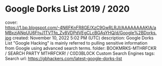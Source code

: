 # Google Dorks List 2019 / 2020

cover: https://1.bp.blogspot.com/-4N6FKnFR8GE/XzC9GwRLRJI/AAAAAAAAKIA/aMBxzjANpUU6FtyJ1TVTfq_Zv8VDPdVEgCLcBGAsYHQ/d/Google%2BDorks.jpg
created: November 10, 2022 5:02 PM (UTC)
description: Google Dorks List "Google Hacking" is mainly referred to pulling sensitive information from Google using advanced search terms.
folder: BOOKMRKS-MTHRFCKR / SEARCH PARTY MTHRFCKR! / C0D3BL0CK Custom Search Engines
tags: Search
url: https://gbhackers.com/latest-google-dorks-list